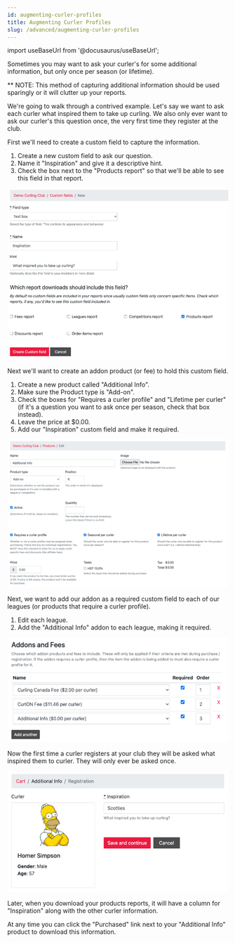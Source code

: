 ```yaml
---
id: augmenting-curler-profiles
title: Augmenting Curler Profiles
slug: /advanced/augmenting-curler-profiles
---
```

import useBaseUrl from '@docusaurus/useBaseUrl';

Sometimes you may want to ask your curler's for some additional information, but only once per season (or lifetime).

** NOTE: This method of capturing additional information should be used sparingly or it will clutter up your reports.

We're going to walk through a contrived example.
Let's say we want to ask each curler what inspired them to take up curling.
We also only ever want to ask our curler's this question once, the very first time they register at the club.

First we'll need to create a custom field to capture the information.

1. Create a new custom field to ask our question.
2. Name it "Inspiration" and give it a descriptive hint.
3. Check the box next to the "Products report" so that we'll be able to see this field in that report.

![Inspiration Custom Field](/img/docs/advanced/augmenting-curler-profiles/custom-field.png)

Next we'll want to create an addon product (or fee) to hold this custom field.

1. Create a new product called "Additional Info".
2. Make sure the Product type is "Add-on".
3. Check the boxes for "Requires a curler profile" and "Lifetime per curler" (if it's a question you want to ask once per season, check that box instead).
4. Leave the price at $0.00.
5. Add our "Inspiration" custom field and make it required.

![Inspiration Addon Product](/img/docs/advanced/augmenting-curler-profiles/product.png)

Next, we want to add our addon as a required custom field to each of our leagues (or products that require a curler profile).

1. Edit each league.
2. Add the "Additional Info" addon to each league, making it required.

![Inspiration Added to League](/img/docs/advanced/augmenting-curler-profiles/league.png)

Now the first time a curler registers at your club they will be asked what inspired them to curler. They will only ever be asked once.

![Inspiration Cart](/img/docs/advanced/augmenting-curler-profiles/cart.png)

Later, when you download your products reports, it will have a column for "Inspiration" along with the other curler information.

At any time you can click the "Purchased" link next to your "Additional Info" product to download this information.
